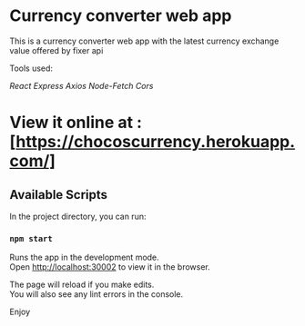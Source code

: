 # Currency converter web app

This is a currency converter web app with the latest currency exchange value offered by fixer api

Tools used:

*React*
*Express*
*Axios*
*Node-Fetch*
*Cors*

# View it online at : [https://chocoscurrency.herokuapp.com/]

## Available Scripts

In the project directory, you can run:

### `npm start`

Runs the app in the development mode.\
Open [http://localhost:30002](http://localhost:30002) to view it in the browser.

The page will reload if you make edits.\
You will also see any lint errors in the console.

Enjoy